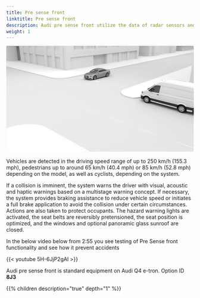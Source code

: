 ```yaml
---
title: Pre sense front
linktitle: Pre sense front
description: Audi pre sense front utilize the data of radar sensors and the front camera to compute the probability of a collision. Within the limitations of the system, it warns of collision threats and initiates braking at specific vehicle speeds.
weight: 1
---
```


![Pre sense front](presencefront.jpg "Audi pre sense front")

 Vehicles are detected in the driving speed range of up to 250 km/h (155.3 mph), pedestrians up to around 65 km/h (40.4 mph) or 85 km/h (52.8 mph) depending on the model, as well as cyclists, depending on the system.

If a collision is imminent, the system warns the driver with visual, acoustic and haptic warnings based on a multistage warning concept. If necessary, the system provides braking assistance to reduce vehicle speed or initiates a full brake application to avoid the collision under certain circumstances. Actions are also taken to protect occupants. The hazard warning lights are activated, the seat belts are reversibly pretensioned, the seat position is optimized, and the windows and optional panoramic glass sunroof are closed.

In the below video below from 2:55 you see testing of Pre Sense front functionality and see how it prevent accidents

{{< youtube 5H-6JjP2gAI >}}

Audi pre sense front is standard equipment on Audi Q4 e-tron. Option ID **8J3**

{{% children description="true" depth="1" %}}
